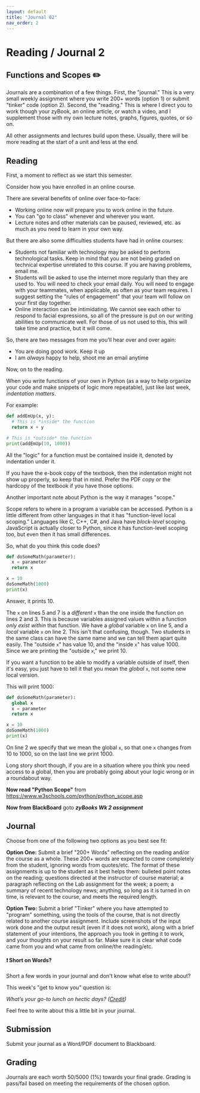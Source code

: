 ```yaml
---
layout: default
title: "Journal 02"
nav_order: 2
---
```


# Reading / Journal 2

## Functions and Scopes ✏️

Journals are a combination of a few things. First, the "journal." This is a very small weekly assignment where you write 200+ words (option 1) or submit  "tinker" code (option 2). Second, the "reading." This is where I direct you to work though your zyBook, an online article, or watch a video, and I supplement those with my own lecture notes, graphs, figures, quotes, or so on.

All other assignments and lectures build upon these. Usually, there will be more reading at the start of a unit and less at the end.

## Reading

First, a moment to reflect as we start this semester.

Consider how you have enrolled in an online course.

There are several benefits of online over face-to-face:

- Working online now will prepare you to work online in the future.
- You can "go to class" whenever and wherever you want.
- Lecture notes and other materials can be paused, reviewed, etc. as much as you need to learn in your own way.

But there are also some difficulties students have had in online courses:

- Students not familiar with technology may be asked to perform technological tasks. Keep in mind that you are not being graded on technical expertise unrelated to this course. If you are having problems, email me.
- Students will be asked to use the internet more regularly than they are used to. You will need to check your email daily. You will need to engage with your teammates, when applicable, as often as your team requires. I suggest setting the "rules of engagement" that your team will follow on your first day together.
- Online interaction can be intimidating. We cannot see each other to respond to facial expressions, so all of the pressure is put on our writing abilities to communicate well. For those of us not used to this, this will take time and practice, but it will come.

So, there are two messages from me you'll hear over and over again:

- You are doing good work. Keep it up
- I am *always* happy to help, shoot me an email anytime

Now, on to the reading.

When you write functions of your own in Python (as a way to help organize your code and make snippets of logic more repeatable), just like last week, *indentation matters*.

For example:

```python
def addEmUp(x, y):
  # This is *inside* the function
  return x + y

# This is *outside* the function
print(addEmUp(10, 1000))
```

All the "logic" for a function must be contained inside it, denoted by indentation under it.

If you have the e-book copy of the textbook, then the indentation might not show up properly, so keep that in mind. Prefer the PDF copy or the hardcopy of the textbook if you have those options.

Another important note about Python is the way it manages "scope."

Scope refers to where in a program a variable can be accessed. Python is a little different from other languages in that it has "function-level local scoping." Languages like C, C++, C#, and Java have *block-level* scoping. JavaScript is actually closer to Python, since it has function-level scoping too, but even then it has small differences.

So, what do you think this code does?

```python
def doSomeMath(parameter):
  x = parameter
  return x

x = 10
doSomeMath(1000)
print(x)
```

Answer, it prints 10.

The `x` on lines 5 and 7 is a *different* `x` than the one inside the function on lines 2 and 3. This is because variables assigned values within a function *only exist within* that function. We have a *global* variable `x` on line 5, and a *local* variable `x` on line 2. This isn't that confusing, though. Two students in the same class can have the same name and we can tell them apart quite easily. The "outside `x`" has value 10, and the "inside `x`" has value 1000. Since we are printing the "outside `x`," we print 10.

If you want a function to be able to modify a variable outside of itself, then it's easy, you just have to tell it that you mean the *global* `x`, not some new local version.

This will print 1000:

```python
def doSomeMath(parameter):
  global x
  x = parameter
  return x

x = 10
doSomeMath(1000)
print(x)
```

On line 2 we specify that we mean the global `x`, so that one `x` changes from 10 to 1000, so on the last line we print 1000.

Long story short though, if you are in a situation where you think you need access to a global, then you are probably going about your logic wrong or in a roundabout way.

**Now read "Python Scope"** from <https://www.w3schools.com/python/python_scope.asp>

**Now from BlackBoard** goto ***zyBooks Wk 2 assignment***


## Journal

Choose from one of the following two options as you best see fit:

**Option One:** Submit a brief "200+ Words" reflecting on the reading and/or the course as a whole. These 200+ words are expected to come completely from the student, ignoring words from quotes/etc. The format of these assignments is up to the student as it best helps them: bulleted point notes on the reading; questions directed at the instructor of course material; a paragraph reflecting on the Lab assignment for the week; a poem; a summary of recent technology news; anything, so long as it is turned in on time, is relevant to the course, and meets the required length. 

**Option Two:** Submit a brief "Tinker" where you have attempted to "program" something, using the tools of the course, that is not directly related to another course assignment. Include screenshots of the input work done and the output result (even if it does not work), along with a brief statement of your intentions, the approach you took in getting it to work, and your thoughts on your result so far. Make sure it is clear what code came from you and what came from online/the reading/etc.

<div class="info-box">
  <h4>❗ Short on Words?</h4>
  <p>Short a few words in your journal and don't know what else to write about?</p>
  <p>This week's "get to know you" question is:</p>
  <em>What’s your go-to lunch on hectic days? (<a href='https://jonitrythall.com/daily-discussion-prompts-wiggle-work-way' target="_blank">Credit</a>)</em>
  <p>Feel free to write about this a little bit in your journal.</p>
</div>

## Submission

Submit your journal as a Word/PDF document to Blackboard.

## Grading

Journals are each worth 50/5000 (1%) towards your final grade. Grading is pass/fail based on meeting the requirements of the chosen option.